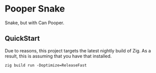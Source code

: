# Pooper Snake

Snake, but with Can Pooper.

## QuickStart

Due to reasons, this project targets the latest nightly build of Zig. As a result, this is assuming that you have that installed.

```
zig build run -Doptimize=ReleaseFast
```
